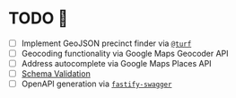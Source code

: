 # TODO 🚧

- [ ] Implement GeoJSON precinct finder via [`@turf`](https://www.npmjs.com/package/@turf/boolean-point-in-polygon)
- [ ] Geocoding functionality via Google Maps Geocoder API
- [ ] Address autocomplete via Google Maps Places API
- [ ] [Schema Validation](https://www.fastify.io/docs/latest/Validation-and-Serialization/)
- [ ] OpenAPI generation via [`fastify-swagger`](https://github.com/fastify/fastify-swagger)
